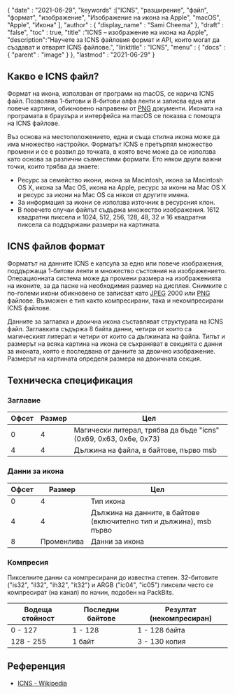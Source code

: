 {
  "date" : "2021-06-29",
  "keywords" :["ICNS", "разширение", "файл", "формат", "изображение", "Изображение на икона на Apple", "macOS", "Apple", "Икона" ],
  "author" : {
    "display_name" : "Sami Cheema"
},
  "draft" : "false",
  "toc" : true,
  "title" :"ICNS – изображение на икона на Apple",
  "description":"Научете за ICNS файловия формат и API, които могат да създават и отварят ICNS файлове.",
  "linktitle" : "ICNS",
  "menu" : {
    "docs" : {
      "parent" : "image"
}
},
  "lastmod" : "2021-06-29"
}

## Какво е ICNS файл? ##

Формат на икона, използван от програми на macOS, се нарича ICNS файл. Позволява 1-битови и 8-битови алфа ленти и записва една или повече картини, обикновено направени от [PNG](/bg/image/png/) документи. Иконата на програмата в браузъра и интерфейса на macOS се показва с помощта на ICNS файлове.

Въз основа на местоположението, една и съща стилна икона може да има множество настройки. Форматът ICNS е претърпял множество промени и се е развил до точката, в която вече може да се използва като основа за различни съвместими формати. Ето някои други важни точки, които трябва да знаете:

* Ресурс за семейство икони, икона за Macintosh, икона за Macintosh OS X, икона за Mac OS, икона на Apple, ресурс за икони на Mac OS X и ресурс за икони на Mac OS са някои от другите имена.
* За информация за икони се използва източник в ресурсния клон.
* В повечето случаи файлът съдържа множество изображения. 1612 квадратни пиксела и 1024, 512, 256, 128, 48, 32 и 16 квадратни пиксела са поддържани размери на картината.


## ICNS файлов формат ##

Форматът на данните ICNS е капсула за едно или повече изображения, поддържаща 1-битови ленти и множество състояния на изображението.
Операционната система може да промени размера на изображенията на иконите, за да пасне на необходимия размер на дисплея. Снимките с по-големи икони обикновено се записват като [JPEG](/bg/image/jpeg/) 2000 или [PNG](/bg/image/png/) файлове. Възможен е тип както компресирани, така и некомпресирани ICNS файлове.

Данните за заглавка и двоична икона съставляват структурата на ICNS файл. Заглавката съдържа 8 байта данни, четири от които са магическият литерал и четири от които са дължината на файла. Типът и размерът на всяка картина на икона се съхраняват в секцията с данни за иконата, която е последвана от данните за двоично изображение. Размерът на картината определя размера на двоичната секция.

## Техническа спецификация ##

### Заглавие ###

|Офсет|Размер|Цел
---|---|---|
|0|4|Магически литерал, трябва да бъде "icns" (0x69, 0x63, 0x6e, 0x73)
|4|4|Дължина на файла, в байтове, първо msb


### Данни за икона ###

|Офсет|Размер|Цел
---|---|---|
|0|4|Тип икона
|4|4|Дължина на данните, в байтове (включително тип и дължина), msb първо
|8|Променлива|Данни за икона

### Компресия ###

Пикселните данни са компресирани до известна степен. 32-битовите ("is32", "il32", "ih32", "it32") и ARGB ("ic04", "ic05") пиксели често се компресират (на канал) по начин, подобен на PackBits.

|Водеща стойност|Последни байтове|Резултат (некомпресиран)
---|---|---|
|0 - 127|1 - 128|1 - 128 байта
|128 - 255|1 байт|3 - 130 копия

## Референция ##

* [ICNS - Wikipedia](https://en.wikipedia.org/wiki/Apple_Icon_Image_format)

